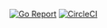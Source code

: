 [![Go Report](https://goreportcard.com/badge/github.com/3auris/auction-server)](https://goreportcard.com/badge/github.com/3auris/auction-server)
[![CircleCI](https://circleci.com/gh/3auris/auction-server.svg?style=svg)](https://circleci.com/gh/3auris/auction-server)